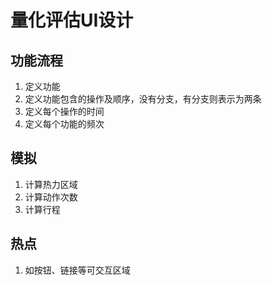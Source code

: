 # 量化评估UI设计
## 功能流程
1. 定义功能
2. 定义功能包含的操作及顺序，没有分支，有分支则表示为两条
3. 定义每个操作的时间
4. 定义每个功能的频次
## 模拟
1. 计算热力区域
1. 计算动作次数
1. 计算行程
## 热点
1. 如按钮、链接等可交互区域
